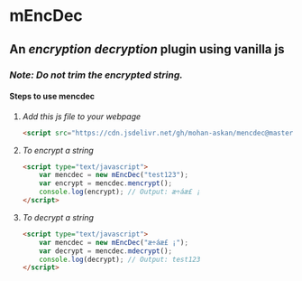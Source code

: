 # mEncDec
## An *encryption* *decryption* plugin using vanilla js
### *Note: Do not trim the encrypted string.*
#### Steps to use mencdec
1. *Add this js file to your webpage*
    ```html
    <script src="https://cdn.jsdelivr.net/gh/mohan-askan/mencdec@master/mEncDec.js"></script>
    ```
2. *To encrypt a string*
    ```html
    <script type="text/javascript">
        var mencdec = new mEncDec("test123");
        var encrypt = mencdec.mencrypt();
        console.log(encrypt); // Output: æ÷áæ£ ¡
    </script>
    ```
3. *To decrypt a string*
    ```html
    <script type="text/javascript">
        var mencdec = new mEncDec("æ÷áæ£ ¡");
        var decrypt = mencdec.mdecrypt();
        console.log(decrypt); // Output: test123
    </script>
    ```
